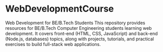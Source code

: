 # WebDevelopmentCourse
Web Development for BE/B.Tech Students This repository provides resources for BE/B.Tech Computer Engineering students learning web development. It covers front-end (HTML, CSS, JavaScript) and back-end (Node.js, databases) topics, along with projects, tutorials, and practical exercises to build full-stack web applications.
